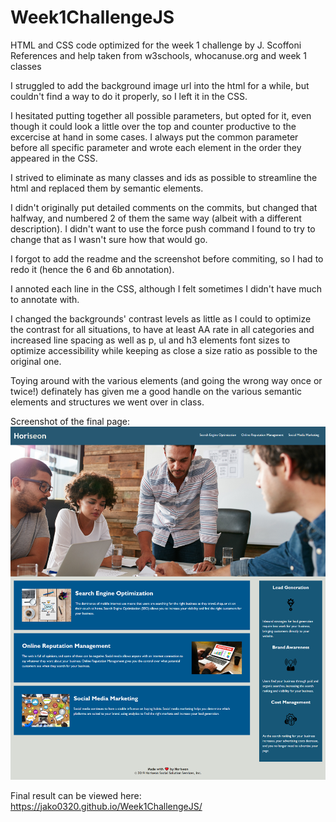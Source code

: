 # Week1ChallengeJS
HTML and CSS code optimized for the week 1 challenge by J. Scoffoni
References and help taken from w3schools, whocanuse.org and week 1 classes

I struggled to add the background image url into the html for a while, but couldn't find a way to do it properly, so I left it in the CSS.

I hesitated putting together all possible parameters, but opted for it, even though it could look a little over the top and counter productive to the excercise at hand in some cases. I always put the common parameter before all specific parameter and wrote each element in the order they appeared in the CSS.

I strived to eliminate as many classes and ids as possible to streamline the html and replaced them by semantic elements.

I didn't originally put detailed comments on the commits, but changed that halfway, and numbered 2 of them the same way (albeit with a different description). I didn't want to use the force push command I found to try to change that as I wasn't sure how that would go.

I forgot to add the readme and the screenshot before commiting, so I had to redo it (hence the 6 and 6b annotation).

I annoted each line in the CSS, although I felt sometimes I didn't have much to annotate with.

I changed the backgrounds' contrast levels as little as I could to optimize the contrast for all situations, to have at least AA rate in all categories and increased line spacing as well as p, ul and h3 elements font sizes to optimize accessibility while keeping as close a size ratio as possible to the original one. 

Toying around with the various elements (and going the wrong way once or twice!) definately has given me a good handle on the various semantic elements and structures we went over in class.

Screenshot of the final page:
![The Horiseon webpage](./assets/landing-page-screenshot-week1-homework.png)

Final result can be viewed here:
https://jako0320.github.io/Week1ChallengeJS/